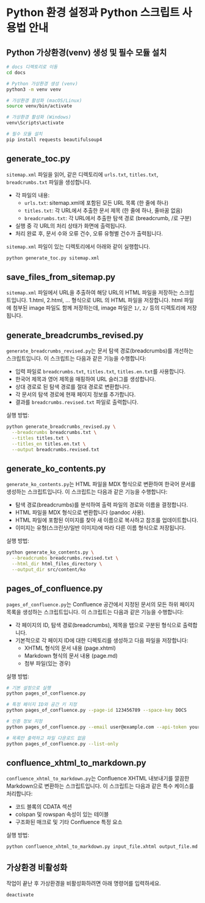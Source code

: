 # Python 환경 설정과 Python 스크립트 사용법 안내

## Python 가상환경(venv) 생성 및 필수 모듈 설치

```bash
# docs 디렉토리로 이동
cd docs

# Python 가상환경 생성 (venv)
python3 -m venv venv

# 가상환경 활성화 (macOS/Linux)
source venv/bin/activate

# 가상환경 활성화 (Windows)
venv\Scripts\activate

# 필수 모듈 설치
pip install requests beautifulsoup4
```

## generate_toc.py

`sitemap.xml` 파일을 읽어, 같은 디렉토리에 `urls.txt`, `titles.txt`, `breadcrumbs.txt` 파일을 생성합니다.
- 각 파일의 내용:
  - `urls.txt`: sitemap.xml에 포함된 모든 URL 목록 (한 줄에 하나)
  - `titles.txt`: 각 URL에서 추출한 문서 제목 (한 줄에 하나, 줄바꿈 없음)
  - `breadcrumbs.txt`: 각 URL에서 추출한 탐색 경로 (breadcrumb, /로 구분)
- 실행 중 각 URL의 처리 상태가 화면에 출력됩니다.
- 처리 완료 후, 문서 수와 오류 건수, 오류 유형별 건수가 출력됩니다.

`sitemap.xml` 파일이 있는 디렉토리에서 아래와 같이 실행합니다.
```bash
python generate_toc.py sitemap.xml
```

## save_files_from_sitemap.py

`sitemap.xml` 파일에서 URL을 추출하여 해당 URL의 HTML 파일을 저장하는 스크립트입니다.
1.html, 2.html, ... 형식으로 URL 의 HTML 파일을 저장합니다. html 파일에 첨부된 image 파일도 함께 저장하는데, image 파일은 `1/`, `2/` 등의 디렉토리에 저장됩니다.

## generate_breadcrumbs_revised.py

`generate_breadcrumbs_revised.py`는 문서 탐색 경로(breadcrumbs)를 개선하는 스크립트입니다. 이 스크립트는 다음과 같은 기능을 수행합니다:

- 입력 파일로 `breadcrumbs.txt`, `titles.txt`, `titles.en.txt`를 사용합니다.
- 한국어 제목과 영어 제목을 매핑하여 URL 슬러그를 생성합니다.
- 상대 경로로 된 탐색 경로를 절대 경로로 변환합니다.
- 각 문서의 탐색 경로에 현재 페이지 정보를 추가합니다.
- 결과를 `breadcrumbs.revised.txt` 파일로 출력합니다.

실행 방법:
```bash
python generate_breadcrumbs_revised.py \
  --breadcrumbs breadcrumbs.txt \
  --titles titles.txt \
  --titles_en titles.en.txt \
  --output breadcrumbs.revised.txt
```

## generate_ko_contents.py

`generate_ko_contents.py`는 HTML 파일을 MDX 형식으로 변환하여 한국어 문서를 생성하는 스크립트입니다. 이 스크립트는 다음과 같은 기능을 수행합니다:

- 탐색 경로(breadcrumbs)를 분석하여 출력 파일의 경로와 이름을 결정합니다.
- HTML 파일을 MDX 형식으로 변환합니다 (pandoc 사용).
- HTML 파일에 포함된 이미지를 찾아 새 이름으로 복사하고 참조를 업데이트합니다.
- 이미지는 유형(스크린샷/일반 이미지)에 따라 다른 이름 형식으로 저장됩니다.

실행 방법:
```bash
python generate_ko_contents.py \
  --breadcrumbs breadcrumbs.revised.txt \
  --html_dir html_files_directory \
  --output_dir src/content/ko
```

## pages_of_confluence.py

`pages_of_confluence.py`는 Confluence 공간에서 지정된 문서의 모든 하위 페이지 목록을 생성하는 스크립트입니다. 이 스크립트는 다음과 같은 기능을 수행합니다:

- 각 페이지의 ID, 탐색 경로(breadcrumbs), 제목을 탭으로 구분된 형식으로 출력합니다.
- 기본적으로 각 페이지 ID에 대한 디렉토리를 생성하고 다음 파일을 저장합니다:
  - XHTML 형식의 문서 내용 (page.xhtml)
  - Markdown 형식의 문서 내용 (page.md)
  - 첨부 파일(있는 경우)

실행 방법:
```bash
# 기본 설정으로 실행
python pages_of_confluence.py

# 특정 페이지 ID와 공간 키 지정
python pages_of_confluence.py --page-id 123456789 --space-key DOCS

# 인증 정보 지정
python pages_of_confluence.py --email user@example.com --api-token your-api-token

# 목록만 출력하고 파일 다운로드 없음
python pages_of_confluence.py --list-only
```

## confluence_xhtml_to_markdown.py

`confluence_xhtml_to_markdown.py`는 Confluence XHTML 내보내기를 깔끔한 Markdown으로 변환하는 스크립트입니다. 이 스크립트는 다음과 같은 특수 케이스를 처리합니다:

- 코드 블록의 CDATA 섹션
- colspan 및 rowspan 속성이 있는 테이블
- 구조화된 매크로 및 기타 Confluence 특정 요소

실행 방법:
```bash
python confluence_xhtml_to_markdown.py input_file.xhtml output_file.md
```

## 가상환경 비활성화

작업이 끝난 후 가상환경을 비활성화하려면 아래 명령어를 입력하세요.

```bash
deactivate
```

